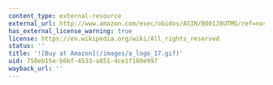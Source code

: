 ```yaml
---
content_type: external-resource
external_url: http://www.amazon.com/exec/obidos/ASIN/B001J8UTMG/ref=nosim/mitopencourse-20
has_external_license_warning: true
license: https://en.wikipedia.org/wiki/All_rights_reserved
status: ''
title: '![Buy at Amazon](/images/a_logo_17.gif)'
uid: 758eb15e-b6bf-4533-a851-4ce1f108e997
wayback_url: ''
---
```

